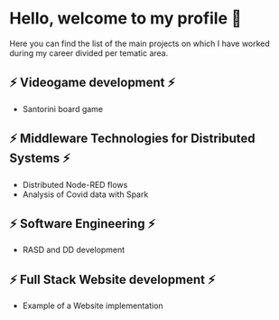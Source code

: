 <h1> Hello, welcome to my profile 👋 </h1>

Here you can find the list of the main projects on which I have worked during my career divided per tematic area.

## ⚡ Videogame development ⚡
- Santorini board game

## ⚡ Middleware Technologies for Distributed Systems ⚡
- Distributed Node-RED flows
- Analysis of Covid data with Spark

## ⚡ Software Engineering ⚡
- RASD and DD development

## ⚡ Full Stack Website development ⚡
- Example of a Website implementation



<!--
**EdoardoV97/EdoardoV97** is a ✨ _special_ ✨ repository because its `README.md` (this file) appears on your GitHub profile.

Here are some ideas to get you started:

- 🔭 I’m currently working on ...
- 🌱 I’m currently learning ...
- 👯 I’m looking to collaborate on ...
- 🤔 I’m looking for help with ...
- 💬 Ask me about ...
- 📫 How to reach me: ...
- 😄 Pronouns: ...
- ⚡ Fun fact: ...
-->
